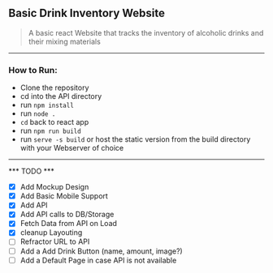 ## Basic Drink Inventory Website
> A basic react Website that tracks the inventory of alcoholic drinks and their mixing materials
----
### How to Run:
- Clone the repository
- cd into the API directory
- run `npm install`
- run `node .`
- `cd` back to react app
- run `npm run build`
- run `serve -s build` or host the static version from the build directory with your Webserver of choice
----
*** TODO ***
- [x] Add Mockup Design
- [x] Add Basic Mobile Support
- [x] Add API
- [x] Add API calls to DB/Storage
- [x] Fetch Data from API on Load
- [x] cleanup Layouting 
- [ ] Refractor URL to API
- [ ] Add a Add Drink Button (name, amount, image?)
- [ ] Add a Default Page in case API is not available
